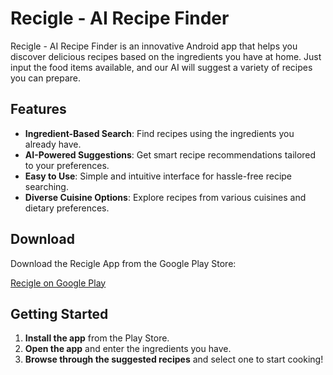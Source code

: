 # Recigle - AI Recipe Finder

Recigle - AI Recipe Finder is an innovative Android app that helps you discover delicious recipes based on the ingredients you have at home. Just input the food items available, and our AI will suggest a variety of recipes you can prepare.

## Features

- **Ingredient-Based Search**: Find recipes using the ingredients you already have.
- **AI-Powered Suggestions**: Get smart recipe recommendations tailored to your preferences.
- **Easy to Use**: Simple and intuitive interface for hassle-free recipe searching.
- **Diverse Cuisine Options**: Explore recipes from various cuisines and dietary preferences.

## Download

Download the Recigle App from the Google Play Store:

[Recigle on Google Play](https://play.google.com/store/apps/details?id=com.patel.tanmay.recigle )

## Getting Started

1. **Install the app** from the Play Store.
2. **Open the app** and enter the ingredients you have.
3. **Browse through the suggested recipes** and select one to start cooking!

